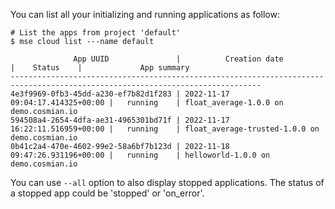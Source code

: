 You can list all your initializing and running applications as follow: 

```console
# List the apps from project 'default'
$ mse cloud list ---name default

              App UUID               |          Creation date           |    Status    |             App summary              
------------------------------------------------------------------------------------------------------------------------------
4e3f9969-0fb3-45dd-a230-ef7b82d1f283 | 2022-11-17 09:04:17.414325+00:00 |   running    | float_average-1.0.0 on demo.cosmian.io
594508a4-2654-4dfa-ae31-4965301bd71f | 2022-11-17 16:22:11.516959+00:00 |   running    | float_average-trusted-1.0.0 on demo.cosmian.io
0b41c2a4-470e-4602-99e2-58a6bf7b123d | 2022-11-18 09:47:26.931196+00:00 |   running    | helloworld-1.0.0 on demo.cosmian.io
```

You can use `--all` option to also display stopped applications. The status of a stopped app could be 'stopped' or 'on_error'.